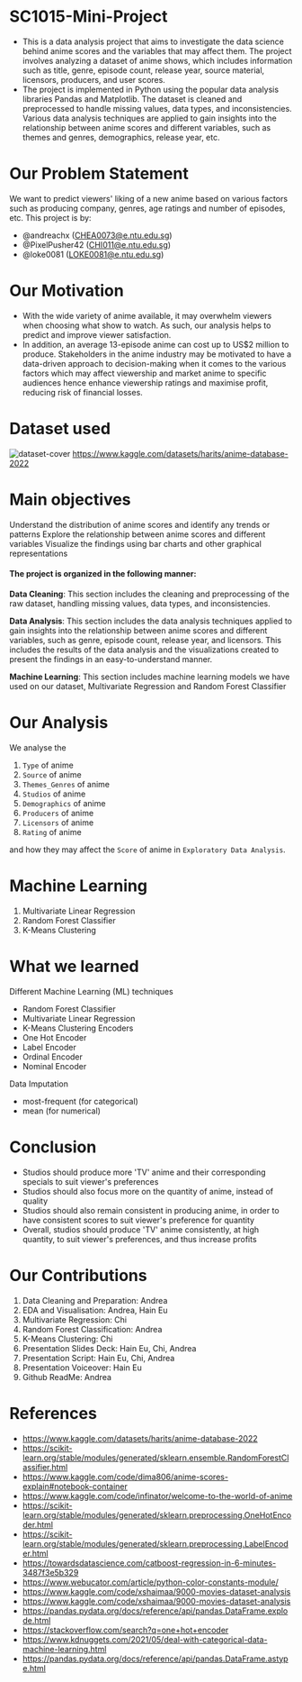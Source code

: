 # SC1015-Mini-Project
- This is a data analysis project that aims to investigate the data science behind anime scores and the variables that may affect them. The project involves analyzing a dataset of anime shows, which includes information such as title, genre, episode count, release year, source material, licensors, producers, and user scores.
- The project is implemented in Python using the popular data analysis libraries Pandas and Matplotlib. The dataset is cleaned and preprocessed to handle missing values, data types, and inconsistencies. Various data analysis techniques are applied to gain insights into the relationship between anime scores and different variables, such as themes and genres, demographics, release year, etc.

# Our Problem Statement
We want to predict viewers' liking of a new anime based on various factors such as producing company, genres, age ratings and number of episodes, etc.
This project is by:
- @andreachx (CHEA0073@e.ntu.edu.sg)
- @PixelPusher42 (CHI011@e.ntu.edu.sg)
- @loke0081 (LOKE0081@e.ntu.edu.sg)

# Our Motivation
- With the wide variety of anime available, it may overwhelm viewers when choosing what show to watch. As such, our analysis helps to predict and improve viewer satisfaction.
- In addition, an average 13-episode anime can cost up to US$2 million to produce. Stakeholders in the anime industry may be motivated to have a data-driven approach to decision-making when it comes to the various factors which may affect viewership and market anime to specific audiences hence enhance viewership ratings and maximise profit, reducing risk of financial losses.

# Dataset used
![dataset-cover](https://user-images.githubusercontent.com/131596968/233845346-e85664f9-8f66-49a6-a81c-2d967799bea1.jpeg)
https://www.kaggle.com/datasets/harits/anime-database-2022

# Main objectives
Understand the distribution of anime scores and identify any trends or patterns
Explore the relationship between anime scores and different variables
Visualize the findings using bar charts and other graphical representations

#### The project is organized in the following manner:

**Data Cleaning**: This section includes the cleaning and preprocessing of the raw dataset, handling missing values, data types, and inconsistencies.

**Data Analysis**: This section includes the data analysis techniques applied to gain insights into the relationship between anime scores and different variables, such as genre, episode count, release year, and licensors. This includes the results of the data analysis and the visualizations created to present the findings in an easy-to-understand manner.

**Machine Learning**: This section includes machine learning models we have used on our dataset, Multivariate Regression and Random Forest Classifier


# Our Analysis
We analyse the
1. `Type` of anime
2. `Source` of anime
3. `Themes_Genres` of anime
4. `Studios` of anime
5. `Demographics` of anime
6. `Producers` of anime
7. `Licensors` of anime
8. `Rating` of anime

and how they may affect the `Score` of anime in `Exploratory Data Analysis`.

# Machine Learning
1. Multivariate Linear Regression 
2. Random Forest Classifier
3. K-Means Clustering

# What we learned
Different Machine Learning (ML) techniques
- Random Forest Classifier
- Multivariate Linear Regression
- K-Means Clustering
Encoders
- One Hot Encoder
- Label Encoder
- Ordinal Encoder
- Nominal Encoder

Data Imputation
- most-frequent (for categorical)
- mean (for numerical)

# Conclusion
- Studios should produce more 'TV' anime and their corresponding specials to suit viewer's preferences
- Studios should also focus more on the quantity of anime, instead of quality
- Studios should also remain consistent in producing anime, in order to have consistent scores to suit viewer's preference for quantity
- Overall, studios should produce 'TV' anime consistently, at high quantity, to suit viewer's preferences, and thus increase profits 

# Our Contributions
1. Data Cleaning and Preparation: Andrea
2. EDA and Visualisation: Andrea, Hain Eu
3. Multivariate Regression: Chi
4. Random Forest Classification: Andrea
5. K-Means Clustering: Chi
6. Presentation Slides Deck: Hain Eu, Chi, Andrea
7. Presentation Script: Hain Eu, Chi, Andrea
8. Presentation Voiceover: Hain Eu
9. Github ReadMe: Andrea


# References
- https://www.kaggle.com/datasets/harits/anime-database-2022
- https://scikit-learn.org/stable/modules/generated/sklearn.ensemble.RandomForestClassifier.html
- https://www.kaggle.com/code/dima806/anime-scores-explain#notebook-container
- https://www.kaggle.com/code/infinator/welcome-to-the-world-of-anime
- https://scikit-learn.org/stable/modules/generated/sklearn.preprocessing.OneHotEncoder.html
- https://scikit-learn.org/stable/modules/generated/sklearn.preprocessing.LabelEncoder.html
- https://towardsdatascience.com/catboost-regression-in-6-minutes-3487f3e5b329
- https://www.webucator.com/article/python-color-constants-module/
- https://www.kaggle.com/code/xshaimaa/9000-movies-dataset-analysis
- https://www.kaggle.com/code/xshaimaa/9000-movies-dataset-analysis
- https://pandas.pydata.org/docs/reference/api/pandas.DataFrame.explode.html
- https://stackoverflow.com/search?q=one+hot+encoder
- https://www.kdnuggets.com/2021/05/deal-with-categorical-data-machine-learning.html
- https://pandas.pydata.org/docs/reference/api/pandas.DataFrame.astype.html
